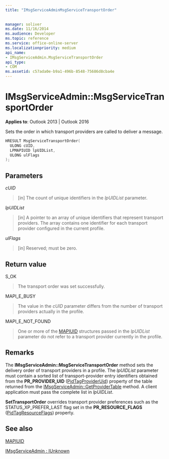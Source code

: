 ```yaml
---
title: "IMsgServiceAdminMsgServiceTransportOrder"
 
 
manager: soliver
ms.date: 11/16/2014
ms.audience: Developer
ms.topic: reference
ms.service: office-online-server
ms.localizationpriority: medium
api_name:
- IMsgServiceAdmin.MsgServiceTransportOrder
api_type:
- COM
ms.assetid: c57ada0e-b9a1-496b-8548-75686d8cba4e
---
```


# IMsgServiceAdmin::MsgServiceTransportOrder

  
  
**Applies to**: Outlook 2013 | Outlook 2016 
  
Sets the order in which transport providers are called to deliver a message.
  
```cpp
HRESULT MsgServiceTransportOrder(
  ULONG cUID,
  LPMAPIUID lpUIDList,
  ULONG ulFlags    
);
```

## Parameters

 _cUID_
  
> [in] The count of unique identifiers in the _lpUIDList_ parameter. 
    
 _lpUIDList_
  
> [in] A pointer to an array of unique identifiers that represent transport providers. The array contains one identifier for each transport provider configured in the current profile.
    
 _ulFlags_
  
> [in] Reserved; must be zero.
    
## Return value

S_OK 
  
> The transport order was set successfully.
    
MAPI_E_BUSY 
  
> The value in the _cUID_ parameter differs from the number of transport providers actually in the profile. 
    
MAPI_E_NOT_FOUND 
  
> One or more of the [MAPIUID](mapiuid.md) structures passed in the _lpUIDList_ parameter do not refer to a transport provider currently in the profile. 
    
## Remarks

The **IMsgServiceAdmin::MsgServiceTransportOrder** method sets the delivery order of transport providers in a profile. The  _lpUIDList_ parameter must contain a sorted list of transport-provider entry identifiers obtained from the **PR_PROVIDER_UID** ([PidTagProviderUid](pidtagprovideruid-canonical-property.md)) property of the table returned from the [IMsgServiceAdmin::GetProviderTable](imsgserviceadmin-getprovidertable.md) method. A client application must pass the complete list in  _lpUIDList_.
  
 **SetTransportOrder** overrides transport provider preferences such as the STATUS_XP_PREFER_LAST flag set in the **PR_RESOURCE_FLAGS** ([PidTagResourceFlags](pidtagresourceflags-canonical-property.md)) property. 
  
## See also



[MAPIUID](mapiuid.md)
  
[IMsgServiceAdmin : IUnknown](imsgserviceadminiunknown.md)

